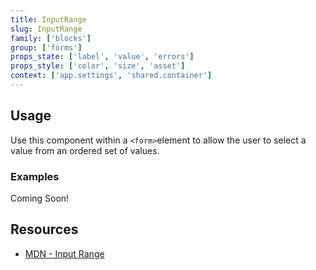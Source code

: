 ```yaml
---
title: InputRange
slug: InputRange
family: ['blocks']
group: ['forms']
props_state: ['label', 'value', 'errors']
props_style: ['color', 'size', 'asset']
context: ['app.settings', 'shared.container']
---
```


## Usage

Use this component within a `<form>`element to allow the user to select a value from an ordered set of values.

### Examples

<p class="feedback emoji:default">Coming Soon!</p>

## Resources

- [MDN - Input Range](https://developer.mozilla.org/en-US/docs/Web/HTML/Element/input/range)
